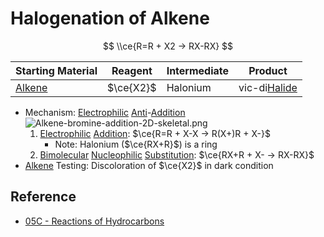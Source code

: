 # Halogenation of Alkene

$$
\\ce{R=R + X2 -> RX-RX}
$$

|Starting Material|Reagent|Intermediate|Product|
|-----------------|-------|------------|-------|
|[Alkene](../Functional%20Group/Alkenyl%20Group.md)|$\ce{X2}$|Halonium|vic-di[Halide](../Functional%20Group/Halo%20Group.md)|

* Mechanism: [Electrophilic](Reaction%20Component/Electrophile.md) [Anti](Classification%20of%20Organic%20Reaction/Addition%20Reaction.md#anti)-[Addition](Classification%20of%20Organic%20Reaction/Addition%20Reaction.md)  
  ![Alkene-bromine-addition-2D-skeletal.png](https://upload.wikimedia.org/wikipedia/commons/3/33/Alkene-bromine-addition-2D-skeletal.png)
  1. [Electrophilic](Reaction%20Component/Electrophile.md) [Addition](Classification%20of%20Organic%20Reaction/Addition%20Reaction.md): $\ce{R=R + X-X -> R(X+)R + X-}$
     * Note: Halonium ($\ce{RX+R}$) is a ring
  1. [Bimolecular](Classification%20of%20Organic%20Reaction/Substitution%20Reaction.md#bimolecular) [Nucleophilic](Reaction%20Component/Nucleophile.md) [Substitution](Classification%20of%20Organic%20Reaction/Substitution%20Reaction.md): $\ce{RX+R + X- -> RX-RX}$
* [Alkene](../Functional%20Group/Alkyl%20Group.md) Testing: Discoloration of $\ce{X2}$ in dark condition

## Reference

* [05C - Reactions of Hydrocarbons](../../../../00%20-%20Summary/SCCH134%20-%20Organic%20Chemistry%20for%20Medical%20Science/05C%20-%20Reactions%20of%20Hydrocarbons.md)
